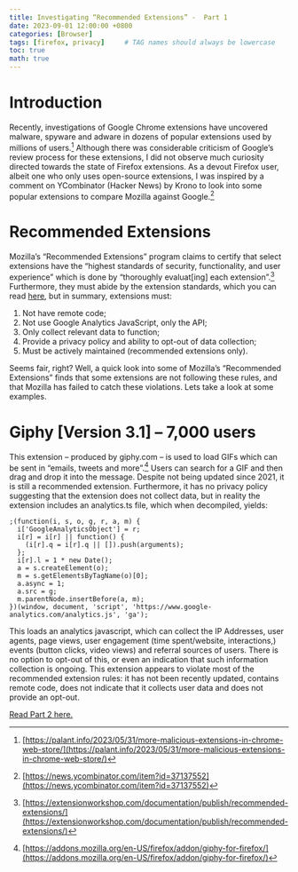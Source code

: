 ```yaml
---
title: Investigating “Recommended Extensions” -  Part 1
date: 2023-09-01 12:00:00 +0800
categories: [Browser]
tags: [firefox, privacy]     # TAG names should always be lowercase
toc: true
math: true
---
```

# Introduction
Recently, investigations of Google Chrome extensions have uncovered malware, spyware and adware in dozens of popular extensions used by millions of users.[^footnote] Although there was considerable criticism of Google’s review process for these extensions, I did not observe much curiosity directed towards the state of Firefox extensions. As a devout Firefox user, albeit one who only uses open-source extensions, I was inspired by a comment on YCombinator (Hacker News) by Krono to look into some popular extensions to compare Mozilla against Google.[^footnote2] 
	
# Recommended Extensions
Mozilla’s “Recommended Extensions” program claims to certify that select extensions have the “highest standards of security, functionality, and user experience” which is done by “thoroughly evaluat[ing] each extension”.[^footnote3] Furthermore, they must abide by the extension standards, which you can read [here](https://extensionworkshop.com/documentation/publish/add-on-policies/), but in summary, extensions must:
1. Not have remote code;
2. Not use Google Analytics JavaScript, only the API;
3. Only collect relevant data to function;
4. Provide a privacy policy and ability to opt-out of data collection;
5. Must be actively maintained (recommended extensions only).

Seems fair, right? Well, a quick look into some of Mozilla’s “Recommended Extensions” finds that some extensions are not following these rules, and that Mozilla has failed to catch these violations. Lets take a look at some examples.

# Giphy [Version 3.1] – 7,000 users

This extension – produced by giphy.com – is used to load GIFs which can be sent in “emails, tweets and more”.[^footnote4] Users can search for a GIF and then drag and drop it into the message. Despite not being updated since 2021, it is still a recommended extension. Furthermore, it has no privacy policy  suggesting that the extension does not collect data, but in reality the extension includes an analytics.ts file, which when decompiled, yields: 

```
;(function(i, s, o, g, r, a, m) {
  i['GoogleAnalyticsObject'] = r;
  i[r] = i[r] || function() {
    (i[r].q = i[r].q || []).push(arguments);
  };
  i[r].l = 1 * new Date();
  a = s.createElement(o);
  m = s.getElementsByTagName(o)[0];
  a.async = 1;
  a.src = g;
  m.parentNode.insertBefore(a, m);
})(window, document, 'script', 'https://www.google-analytics.com/analytics.js', 'ga');
```

This loads an analytics javascript, which can collect the IP Addresses, user agents, page views, user engagement (time spent/website, interactions,) events (button clicks, video views) and referral sources of users. There is no option to opt-out of this, or even an indication that such information collection is ongoing. This extension appears to violate most of the recommended extension rules: it has not been recently updated, contains remote code, does not indicate that it collects user data and does not provide an opt-out.

[Read Part 2 here.](https://www.coloursofosint.com/posts/Investigating-Firefox-Part-2/)

[^footnote]: [https://palant.info/2023/05/31/more-malicious-extensions-in-chrome-web-store/](https://palant.info/2023/05/31/more-malicious-extensions-in-chrome-web-store/)
[^footnote2]: [https://news.ycombinator.com/item?id=37137552](https://news.ycombinator.com/item?id=37137552)
[^footnote3]: [https://extensionworkshop.com/documentation/publish/recommended-extensions/](https://extensionworkshop.com/documentation/publish/recommended-extensions/)
[^footnote4]: [https://addons.mozilla.org/en-US/firefox/addon/giphy-for-firefox/](https://addons.mozilla.org/en-US/firefox/addon/giphy-for-firefox/)
